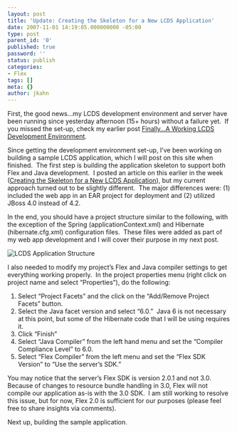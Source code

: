 ```yaml
---
layout: post
title: 'Update: Creating the Skeleton for a New LCDS Application'
date: 2007-11-01 14:19:05.000000000 -05:00
type: post
parent_id: '0'
published: true
password: ''
status: publish
categories:
- Flex
tags: []
meta: {}
author: jkahn
---
```

First, the good news…my LCDS development environment and server have been running since yesterday afternoon (15+ hours) without a failure yet.  If you missed the set-up, check my earlier post [Finally…A Working LCDS Development Environment](http://iamjosh.wordpress.com/2007/10/31/finallya-working-lcds-development-environment/).

Since getting the development environment set-up, I’ve been working on building a sample LCDS application, which I will post on this site when finished.  The first step is building the application skeleton to support both Flex and Java development.  I posted an article on this earlier in the week ([Creating the Skeleton for a New LCDS Application](http://iamjosh.wordpress.com/2007/10/30/creating-the-skeleton-for-a-new-lcds-application/)), but my current approach turned out to be slightly different.  The major differences were: (1) included the web app in an EAR project for deployment and (2) utilized JBoss 4.0 instead of 4.2.

In the end, you should have a project structure similar to the following, with the exception of the Spring (applicationContext.xml) and Hibernate (hibernate.cfg.xml) configuration files.  These files were added as part of my web app development and I will cover their purpose in my next post.

![LCDS Application Structure](/assets/images/lcds-20application-20structure-small.jpg)

I also needed to modify my project’s Flex and Java compiler settings to get everything working properly.  In the project properties menu (right click on project name and select “Properties”), do the following:

1.  Select “Project Facets” and the click on the “Add/Remove Project Facets” button.
2.  Select the Java facet version and select “6.0.”  Java 6 is not necessary at this point, but some of the Hibernate code that I will be using requires it.
3.  Click “Finish”
4.  Select “Java Compiler” from the left hand menu and set the “Compiler Compliance Level” to 6.0.
5.  Select “Flex Compiler” from the left menu and set the “Flex SDK Version” to “Use the server’s SDK.”

You may notice that the server’s Flex SDK is version 2.0.1 and not 3.0.  Because of changes to resource bundle handling in 3.0, Flex will not compile our application as-is with the 3.0 SDK.  I am still working to resolve this issue, but for now, Flex 2.0 is sufficient for our purposes (please feel free to share insights via comments).

Next up, building the sample application.